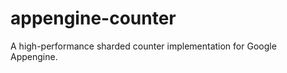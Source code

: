 appengine-counter
=================

A high-performance sharded counter implementation for Google Appengine.
